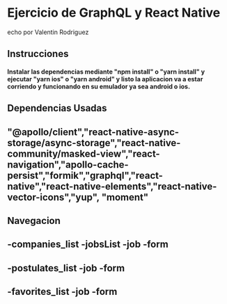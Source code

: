 # Ejercicio de GraphQL y React Native

echo por Valentin Rodriguez

## Instrucciones

#### Instalar las dependencias mediante "npm install" o "yarn install" y ejecutar "yarn ios" o "yarn android" y listo la aplicacion va a estar corriendo y funcionando en su emulador ya sea android o ios.

## Dependencias Usadas

## "@apollo/client","react-native-async-storage/async-storage","react-native-community/masked-view","react-navigation","apollo-cache-persist","formik","graphql","react-native","react-native-elements","react-native-vector-icons","yup", "moment"

## Navegacion

## -companies_list -jobsList -job -form

## -postulates_list -job -form

## -favorites_list -job -form

